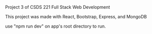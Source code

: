 Project 3 of CSDS 221 Full Stack Web Development

This project was made with React, Bootstrap, Express, and MongoDB

use "npm run dev" on app's root directory to run. 
